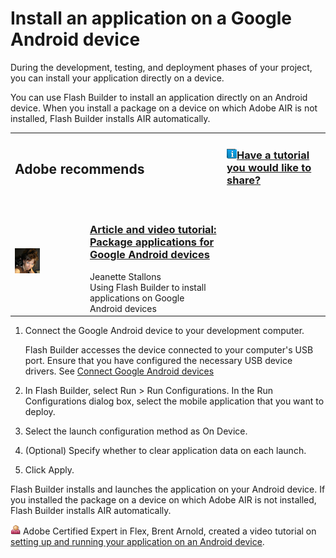 # Install an application on a Google Android device

During the development, testing, and deployment phases of your project, you can
install your application directly on a device.

You can use Flash Builder to install an application directly on an Android
device. When you install a package on a device on which Adobe AIR is not
installed, Flash Builder installs AIR automatically.

<table>
<colgroup>
<col style="width: 25%" />
<col style="width: 25%" />
<col style="width: 25%" />
<col style="width: 25%" />
</colgroup>
<tbody>
<tr class="odd">
<td colspan="2"><h2 id="adobe-recommends">Adobe recommends</h2></td>
<td colspan="2"><h3 id="have-a-tutorial-you-would-like-to-share"><img
src="../img/TinyBlueTutIcon.png" /><a
href="https://web.archive.org/web/20160102030102mp_/http://www.adobe.com/community/publishing/download.html">Have
a tutorial you would like to share?</a></h3></td>
</tr>
<tr class="even">
<td colspan="4" height="10"></td>
</tr>
<tr class="odd">
<td width="5%"><span><img
src="../img/JStallons.png" /></span></td>
<td width="45%"><h3
id="article-and-video-tutorial-package-applications-for-google-android-devices"><a
href="https://web.archive.org/web/20150811060341/http://www.adobe.com/devnet/air/articles/packaging-air-apps-android.html">Article
and video tutorial: Package applications for Google Android
devices</a></h3>
<span>Jeanette Stallons</span><br />
<span>Using Flash Builder to install applications on Google Android
devices</span></td>
<td width="5%"></td>
<td width="45%"></td>
</tr>
</tbody>
</table>

1.  Connect the Google Android device to your development computer.

    Flash Builder accesses the device connected to your computer's USB port.
    Ensure that you have configured the necessary USB device drivers. See
    [Connect Google Android devices](../development-environment/connect-google-android-devices.md)

2.  In Flash Builder, select Run \> Run Configurations. In the Run
    Configurations dialog box, select the mobile application that you want to
    deploy.

3.  Select the launch configuration method as On Device.

4.  (Optional) Specify whether to clear application data on each launch.

5.  Click Apply.

Flash Builder installs and launches the application on your Android device. If
you installed the package on a device on which Adobe AIR is not installed, Flash
Builder installs AIR automatically.

![](../img/byline.png) Adobe Certified Expert in Flex, Brent Arnold, created a
video tutorial on
[setting up and running your application on an Android device](https://www.youtube.com/watch?v=xhvAine7Neo).
